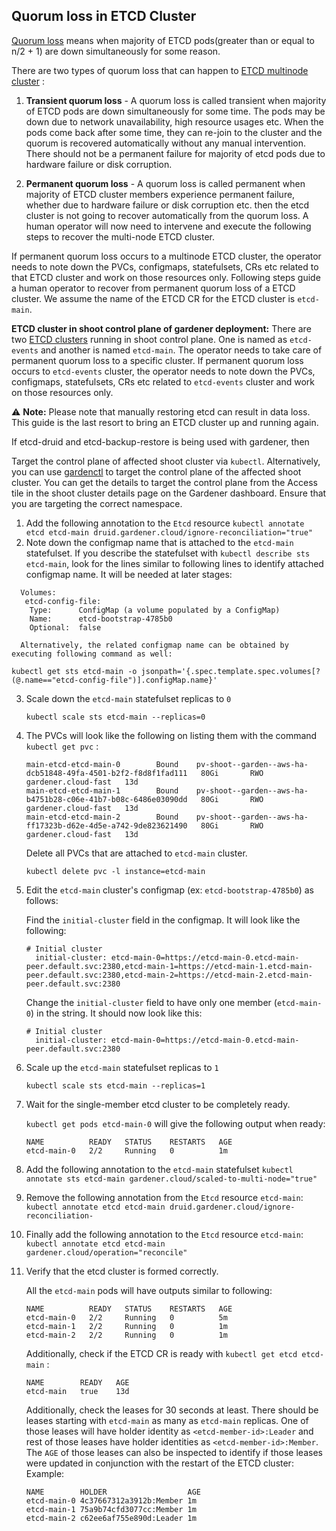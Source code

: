 ## Quorum loss in ETCD Cluster
[Quorum loss](https://etcd.io/docs/v3.4/op-guide/recovery/) means when majority of ETCD pods(greater than or equal to n/2 + 1) are down simultaneously for some reason. 

There are two types of quorum loss that can happen to [ETCD multinode cluster](https://github.com/gardener/etcd-druid/tree/master/docs/proposals/multi-node) :

1. **Transient quorum loss** - A quorum loss is called transient when majority of ETCD pods are down simultaneously for some time. The pods may be down due to network unavailability, high resource usages etc. When the pods come back after some time, they can re-join to the cluster and the quorum is recovered automatically without any manual intervention. There should not be a permanent failure for majority of etcd pods due to hardware failure or disk corruption.

2. **Permanent quorum loss** - A quorum loss is called permanent when majority of ETCD cluster members experience permanent failure, whether due to hardware failure or disk corruption etc. then the etcd cluster is not going to recover automatically from the quorum loss. A human operator will now need to intervene and execute the following steps to recover the multi-node ETCD cluster.

If permanent quorum loss occurs to a multinode ETCD cluster, the operator needs to note down the PVCs, configmaps, statefulsets, CRs etc related to that ETCD cluster and work on those resources only. Following steps guide a human operator to recover from permanent quorum loss of a ETCD cluster. We assume the name of the ETCD CR for the ETCD cluster is `etcd-main`.

**ETCD cluster in shoot control plane of gardener deployment:**
There are two [ETCD clusters](https://github.com/gardener/etcd-druid/tree/master/docs/proposals/multi-node) running in shoot control plane. One is named as `etcd-events` and another is named `etcd-main`. The operator needs to take care of permanent quorum loss to a specific cluster. If permanent quorum loss occurs to `etcd-events` cluster, the operator needs to note down the PVCs, configmaps, statefulsets, CRs etc related to `etcd-events` cluster and work on those resources only. 

:warning: **Note:** Please note that manually restoring etcd can result in data loss. This guide is the last resort to bring an ETCD cluster up and running again.

   If etcd-druid and etcd-backup-restore is being used with gardener, then 

   Target the control plane of affected shoot cluster via `kubectl`. Alternatively, you can use [gardenctl](https://github.com/gardener/gardenctl-v2) to target the control plane of the affected shoot cluster. You can get the details to target the control plane from the Access tile in the shoot cluster details page on the Gardener dashboard. Ensure that you are targeting the correct namespace.
   
   1. Add the following annotation to the `Etcd` resource `kubectl annotate etcd etcd-main druid.gardener.cloud/ignore-reconciliation="true"`
   2. Note down the configmap name that is attached to the `etcd-main` statefulset. If you describe the statefulset with `kubectl describe sts etcd-main`, look for the lines similar to following lines to identify attached configmap name. It will be needed at later stages:

   ```
     Volumes:
      etcd-config-file:
       Type:      ConfigMap (a volume populated by a ConfigMap)
       Name:      etcd-bootstrap-4785b0
       Optional:  false
   ```

      Alternatively, the related configmap name can be obtained by executing following command as well:
   `kubectl get sts etcd-main -o jsonpath='{.spec.template.spec.volumes[?(@.name=="etcd-config-file")].configMap.name}'`

   3. Scale down the `etcd-main` statefulset replicas to `0`

      `kubectl scale sts etcd-main --replicas=0`
   4. The PVCs will look like the following on listing them with the command `kubectl get pvc` :
      
      ```
      main-etcd-etcd-main-0        Bound    pv-shoot--garden--aws-ha-dcb51848-49fa-4501-b2f2-f8d8f1fad111   80Gi       RWO            gardener.cloud-fast   13d
      main-etcd-etcd-main-1        Bound    pv-shoot--garden--aws-ha-b4751b28-c06e-41b7-b08c-6486e03090dd   80Gi       RWO            gardener.cloud-fast   13d
      main-etcd-etcd-main-2        Bound    pv-shoot--garden--aws-ha-ff17323b-d62e-4d5e-a742-9de823621490   80Gi       RWO            gardener.cloud-fast   13d
      ```
      Delete all PVCs that are attached to `etcd-main` cluster.

      `kubectl delete pvc -l instance=etcd-main`
   5. Edit the `etcd-main` cluster's configmap (ex: `etcd-bootstrap-4785b0`) as follows:
      
      Find the `initial-cluster` field in the configmap. It will look like the following:
      ```
      # Initial cluster
        initial-cluster: etcd-main-0=https://etcd-main-0.etcd-main-peer.default.svc:2380,etcd-main-1=https://etcd-main-1.etcd-main-peer.default.svc:2380,etcd-main-2=https://etcd-main-2.etcd-main-peer.default.svc:2380
      ```

      Change the `initial-cluster` field to have only one member (`etcd-main-0`) in the string. It should now look like this:

      ```
      # Initial cluster
        initial-cluster: etcd-main-0=https://etcd-main-0.etcd-main-peer.default.svc:2380
      ```
   6. Scale up the `etcd-main` statefulset replicas to `1`

      `kubectl scale sts etcd-main --replicas=1`
   7. Wait for the single-member etcd cluster to be completely ready.

      `kubectl get pods etcd-main-0` will give the following output when ready:
      ```
      NAME          READY   STATUS    RESTARTS   AGE
      etcd-main-0   2/2     Running   0          1m
      ```
   8. Add the following annotation to the `etcd-main` statefulset `kubectl annotate sts etcd-main gardener.cloud/scaled-to-multi-node="true"`
   9. Remove the following annotation from the `Etcd` resource `etcd-main`: `kubectl annotate etcd etcd-main druid.gardener.cloud/ignore-reconciliation-`
   10. Finally add the following annotation to the `Etcd` resource `etcd-main`: `kubectl annotate etcd etcd-main gardener.cloud/operation="reconcile"`
   11. Verify that the etcd cluster is formed correctly.

       All the `etcd-main` pods will have outputs similar to following:
       ```
       NAME          READY   STATUS    RESTARTS   AGE
       etcd-main-0   2/2     Running   0          5m
       etcd-main-1   2/2     Running   0          1m
       etcd-main-2   2/2     Running   0          1m
       ```
       Additionally, check if the ETCD CR is ready with `kubectl get etcd etcd-main` :
       ```                                                                                                                                                 ✹
       NAME        READY   AGE
       etcd-main   true    13d
       ```

       Additionally, check the leases for 30 seconds at least. There should be leases starting with `etcd-main` as many as `etcd-main` replicas. One of those leases will have holder identity as `<etcd-member-id>:Leader` and rest of those leases have holder identities as `<etcd-member-id>:Member`. The `AGE` of those leases can also be inspected to identify if those leases were updated in conjunction with the restart of the ETCD cluster: Example:
       
       ```
       NAME        HOLDER                  AGE
       etcd-main-0 4c37667312a3912b:Member 1m
       etcd-main-1 75a9b74cfd3077cc:Member 1m
       etcd-main-2 c62ee6af755e890d:Leader 1m
       ```